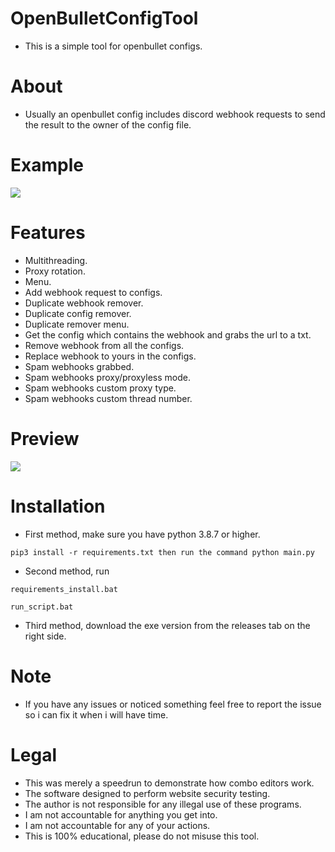 # OpenBulletConfigTool
 - This is a simple tool for openbullet configs.<br/>
 
# About
 - Usually an openbullet config includes discord webhook requests to send the result to the owner of the config file.</br>

# Example
![](https://i.ibb.co/nCg7QDP/example.png)

# Features
 - Multithreading.</br>
 - Proxy rotation.</br>
 - Menu.</br>
 - Add webhook request to configs.</br>
 - Duplicate webhook remover.</br>
 - Duplicate config remover.</br>
 - Duplicate remover menu.</br>
 - Get the config which contains the webhook and grabs the url to a txt.</br>
 - Remove webhook from all the configs.</br>
 - Replace webhook to yours in the configs.</br>
 - Spam webhooks grabbed.</br>
 - Spam webhooks proxy/proxyless mode.</br>
 - Spam webhooks custom proxy type.</br>
 - Spam webhooks custom thread number.</br>

# Preview
![](https://i.ibb.co/w0HCJ8c/Combo-AIO-Cz5-ZIz-G8-HF.png)

# Installation
 - First method, make sure you have python 3.8.7 or higher.<br/>
 ```
 pip3 install -r requirements.txt then run the command python main.py
 ```
 - Second method, run 
 ```
 requirements_install.bat
 ```
 ```
 run_script.bat
 ```
 - Third method, download the exe version from the releases tab on the right side.
 
# Note
 - If you have any issues or noticed something feel free to report the issue so i can fix it when i will have time.<br/>

# Legal
 - This was merely a speedrun to demonstrate how combo editors work.<br/>
 - The software designed to perform website security testing.<br/>
 - The author is not responsible for any illegal use of these programs.<br/>
 - I am not accountable for anything you get into.<br/>
 - I am not accountable for any of your actions.<br/>
 - This is 100% educational, please do not misuse this tool.<br/>